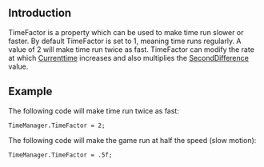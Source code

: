 ## Introduction

TimeFactor is a property which can be used to make time run slower or faster. By default TimeFactor is set to 1, meaning time runs regularly. A value of 2 will make time run twice as fast. TimeFactor can modify the rate at which [Currenttime](/frb/docs/index.php?title=FlatRedBall.TimeManager.CurrentTime "FlatRedBall.TimeManager.CurrentTime") increases and also multiplies the [SecondDifference](/frb/docs/index.php?title=FlatRedBall.TimeManager.SecondDifference "FlatRedBall.TimeManager.SecondDifference") value.

## Example

The following code will make time run twice as fast:

    TimeManager.TimeFactor = 2;

The following code will make the game run at half the speed (slow motion):

    TimeManager.TimeFactor = .5f;
